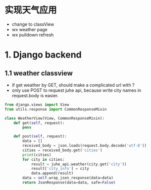 # 实现天气应用
- change to classView
- wx weather page
- wx pulldown refresh

# 1. Django backend
## 1.1 weather classview
- if get weather by GET, should make a complicated url with ?
- only use POST to request juhe api, because write city names in request.body is easier.

```python
from django.views import View
from utils.response import CommonResponseMixin

class WeatherView(View, CommonResponseMixin):
    def get(self, request):
        pass

    def post(self, request):
        data = []
        received_body = json.loads(request.body.decode('utf-8'))
        cities = received_body.get('cities')
        print(cities)
        for city in cities:
            result = juhe_api.weather(city.get('city'))
            result['city_info'] = city
            data.append(result)
        data = self.wrap_json_response(data=data)
        return JsonResponse(data=data, safe=False)
```
